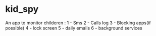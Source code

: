 # kid_spy

An app to monitor childeren :
1 - Sms 
2 - Calls log
3 - Blocking apps(if possible)
4 - lock screen
5 - daily emails
6 - background services
